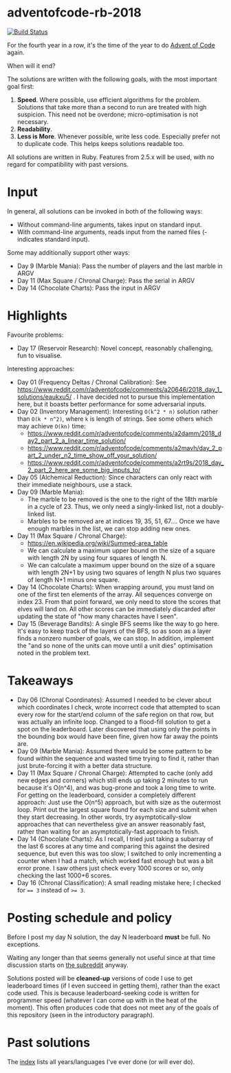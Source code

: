 # adventofcode-rb-2018

[![Build Status](https://travis-ci.org/petertseng/adventofcode-rb-2018.svg?branch=master)](https://travis-ci.org/petertseng/adventofcode-rb-2018)

For the fourth year in a row, it's the time of the year to do [Advent of Code](http://adventofcode.com) again.

When will it end?

The solutions are written with the following goals, with the most important goal first:

1. **Speed**.
   Where possible, use efficient algorithms for the problem.
   Solutions that take more than a second to run are treated with high suspicion.
   This need not be overdone; micro-optimisation is not necessary.
2. **Readability**.
3. **Less is More**.
   Whenever possible, write less code.
   Especially prefer not to duplicate code.
   This helps keeps solutions readable too.

All solutions are written in Ruby.
Features from 2.5.x will be used, with no regard for compatibility with past versions.

# Input

In general, all solutions can be invoked in both of the following ways:

* Without command-line arguments, takes input on standard input.
* With command-line arguments, reads input from the named files (- indicates standard input).

Some may additionally support other ways:

* Day 9 (Marble Mania): Pass the number of players and the last marble in ARGV
* Day 11 (Max Square / Chronal Charge): Pass the serial in ARGV
* Day 14 (Chocolate Charts): Pass the input in ARGV

# Highlights

Favourite problems:

* Day 17 (Reservoir Research): Novel concept, reasonably challenging, fun to visualise.

Interesting approaches:

* Day 01 (Frequency Deltas / Chronal Calibration): See https://www.reddit.com/r/adventofcode/comments/a20646/2018_day_1_solutions/eaukxu5/ . I have decided not to pursue this implementation here, but it boasts better performance for some adversarial inputs.
* Day 02 (Inventory Management): Interesting `O(k^2 * n)` solution rather than `O(k * n^2)`, where `k` is length of strings. See some others which may achieve `O(kn)` time:
    * https://www.reddit.com/r/adventofcode/comments/a2damm/2018_day2_part_2_a_linear_time_solution/
    * https://www.reddit.com/r/adventofcode/comments/a2mavh/day_2_part_2_under_n2_time_show_off_your_solution/
    * https://www.reddit.com/r/adventofcode/comments/a2rt9s/2018_day_2_part_2_here_are_some_big_inputs_to/
* Day 05 (Alchemical Reduction): Since characters can only react with their immediate neighbours, use a stack.
* Day 09 (Marble Mania):
    * The marble to be removed is the one to the right of the 18th marble in a cycle of 23. Thus, we only need a singly-linked list, not a doubly-linked list.
    * Marbles to be removed are at indices 19, 35, 51, 67.... Once we have enough marbles in the list, we can stop adding new ones.
* Day 11 (Max Square / Chronal Charge):
    * https://en.wikipedia.org/wiki/Summed-area_table
    * We can calculate a maximum upper bound on the size of a square with length 2N by using four squares of length N.
    * We can calculate a maximum upper bound on the size of a square with length 2N+1 by using two squares of length N plus two squares of length N+1 minus one square.
* Day 14 (Chocolate Charts):
    When wrapping around, you must land on one of the first ten elements of the array.
    All sequences converge on index 23.
    From that point forward, we only need to store the scores that elves will land on.
    All other scores can be immediately discarded after updating the state of "how many charactes have I seen".
* Day 15 (Beverage Bandits):
    A single BFS seems like the way to go here.
    It's easy to keep track of the layers of the BFS, so as soon as a layer finds a nonzero number of goals, we can stop.
    In addition, implement the "and so none of the units can move until a unit dies" optimisation noted in the problem text.

# Takeaways

* Day 06 (Chronal Coordinates): Assumed I needed to be clever about which coordinates I check, wrote incorrect code that attempted to scan every row for the start/end column of the safe region on that row, but was actually an infinite loop. Changed to a flood-fill solution to get a spot on the leaderboard. Later discovered that using only the points in the bounding box would have been fine, given how far away the points are.
* Day 09 (Marble Mania): Assumed there would be some pattern to be found within the sequence and wasted time trying to find it, rather than just brute-forcing it with a better data structure.
* Day 11 (Max Square / Chronal Charge): Attempted to cache (only add new edges and corners) which still ends up taking 2 minutes to run because it's O(n^4), and was bug-prone and took a long time to write. For getting on the leaderboard, consider a completely different approach: Just use the O(n^5) approach, but with size as the outermost loop. Print out the largest square found for each size and submit when they start decreasing. In other words, try asymptotically-slow approaches that can nevertheless give an answer reasonably fast, rather than waiting for an asymptotically-fast approach to finish.
* Day 14 (Chocolate Charts): As I recall, I tried just taking a subarray of the last 6 scores at any time and comparing this against the desired sequence, but even this was too slow; I switched to only incrementing a counter when I had a match, which worked fast enough but was a bit error prone. I saw others just check every 1000 scores or so, only checking the last 1000+6 scores.
* Day 16 (Chronal Classification): A small reading mistake here; I checked for `== 3` instead of `>= 3`.

# Posting schedule and policy

Before I post my day N solution, the day N leaderboard **must** be full.
No exceptions.

Waiting any longer than that seems generally not useful since at that time discussion starts on [the subreddit](https://www.reddit.com/r/adventofcode) anyway.

Solutions posted will be **cleaned-up** versions of code I use to get leaderboard times (if I even succeed in getting them), rather than the exact code used.
This is because leaderboard-seeking code is written for programmer speed (whatever I can come up with in the heat of the moment).
This often produces code that does not meet any of the goals of this repository (seen in the introductory paragraph).

# Past solutions

The [index](https://github.com/petertseng/adventofcode-common/blob/master/index.md) lists all years/languages I've ever done (or will ever do).

